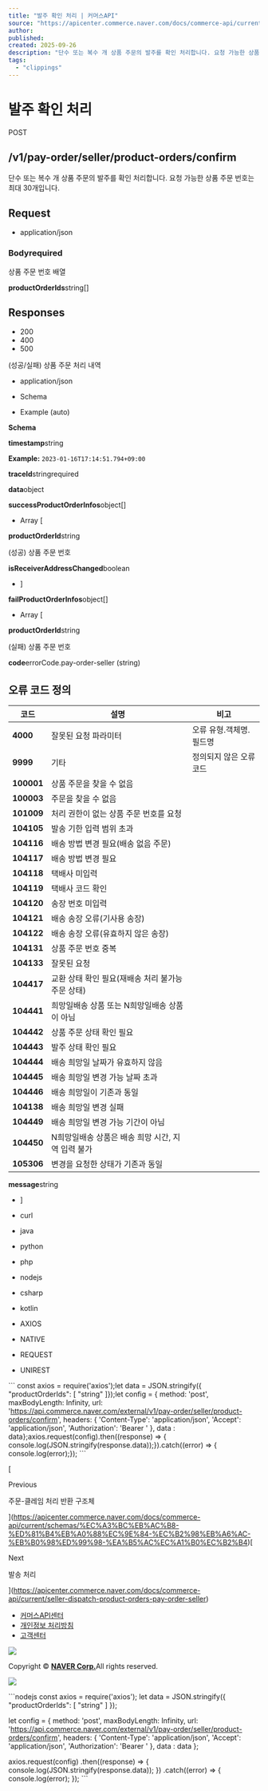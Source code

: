 ```yaml
---
title: "발주 확인 처리 | 커머스API"
source: "https://apicenter.commerce.naver.com/docs/commerce-api/current/seller-confirm-placed-product-orders-pay-order-seller"
author:
published:
created: 2025-09-26
description: "단수 또는 복수 개 상품 주문의 발주를 확인 처리합니다. 요청 가능한 상품 주문 번호는 최대 30개입니다."
tags:
  - "clippings"
---
```

# 발주 확인 처리

POST

## /v1/pay-order/seller/product-orders/confirm

단수 또는 복수 개 상품 주문의 발주를 확인 처리합니다. 요청 가능한 상품 주문 번호는 최대 30개입니다.

## Request

- application/json

### Body**required**

상품 주문 번호 배열

**productOrderIds**string[]

## Responses

- 200
- 400
- 500

(성공/실패) 상품 주문 처리 내역

- application/json

- Schema
- Example (auto)

**Schema**

**timestamp**string<date-time>

**Example:** `2023-01-16T17:14:51.794+09:00`

**traceId**stringrequired

**data**object

**successProductOrderInfos**object[]

- Array [
    

**productOrderId**string

(성공) 상품 주문 번호

**isReceiverAddressChanged**boolean

- ]
    

**failProductOrderInfos**object[]

- Array [
    

**productOrderId**string

(실패) 상품 주문 번호

**code**errorCode.pay-order-seller (string)

## 오류 코드 정의

|코드|설명|비고|
|---|---|---|
|**4000**|잘못된 요청 파라미터|오류 유형.객체명.필드명|
|**9999**|기타|정의되지 않은 오류 코드|
|**100001**|상품 주문을 찾을 수 없음||
|**100003**|주문을 찾을 수 없음||
|**101009**|처리 권한이 없는 상품 주문 번호를 요청||
|**104105**|발송 기한 입력 범위 초과||
|**104116**|배송 방법 변경 필요(배송 없음 주문)||
|**104117**|배송 방법 변경 필요||
|**104118**|택배사 미입력||
|**104119**|택배사 코드 확인||
|**104120**|송장 번호 미입력||
|**104121**|배송 송장 오류(기사용 송장)||
|**104122**|배송 송장 오류(유효하지 않은 송장)||
|**104131**|상품 주문 번호 중복||
|**104133**|잘못된 요청||
|**104417**|교환 상태 확인 필요(재배송 처리 불가능 주문 상태)||
|**104441**|희망일배송 상품 또는 N희망일배송 상품이 아님||
|**104442**|상품 주문 상태 확인 필요||
|**104443**|발주 상태 확인 필요||
|**104444**|배송 희망일 날짜가 유효하지 않음||
|**104445**|배송 희망일 변경 가능 날짜 초과||
|**104446**|배송 희망일이 기존과 동일||
|**104138**|배송 희망일 변경 실패||
|**104449**|배송 희망일 변경 가능 기간이 아님||
|**104450**|N희망일배송 상품은 배송 희망 시간, 지역 입력 불가||
|**105306**|변경을 요청한 상태가 기존과 동일||

**message**string

- ]
    

- curl
- java
- python
- php
- nodejs
- csharp
- kotlin

- AXIOS
- NATIVE
- REQUEST
- UNIREST

\`\`\`
const axios = require('axios');let data = JSON.stringify({  "productOrderIds": [    "string"  ]});let config = {  method: 'post',  maxBodyLength: Infinity,  url: 'https://api.commerce.naver.com/external/v1/pay-order/seller/product-orders/confirm',  headers: {     'Content-Type': 'application/json',     'Accept': 'application/json',     'Authorization': 'Bearer <token>'  },  data : data};axios.request(config).then((response) => {  console.log(JSON.stringify(response.data));}).catch((error) => {  console.log(error);});
\`\`\`

[

Previous

주문-클레임 처리 반환 구조체

](https://apicenter.commerce.naver.com/docs/commerce-api/current/schemas/%EC%A3%BC%EB%AC%B8-%ED%81%B4%EB%A0%88%EC%9E%84-%EC%B2%98%EB%A6%AC-%EB%B0%98%ED%99%98-%EA%B5%AC%EC%A1%B0%EC%B2%B4)[

Next

발송 처리

](https://apicenter.commerce.naver.com/docs/commerce-api/current/seller-dispatch-product-orders-pay-order-seller)

- [커머스API센터](https://apicenter.commerce.naver.com/)
- [개인정보 처리방침](https://business.naver.com/privacy/privacy.html)
- [고객센터](https://help.sell.smartstore.naver.com/faq/list.help?categoryId=10783)

![](https://apicenter.commerce.naver.com/docs/img/logo_naver.svg)

Copyright © [**NAVER Corp.**](https://www.navercorp.com/ "새창")All rights reserved.

![](chrome-extension://cgococegfcmmfcjggpgelfbjkkncclkf/static/icon/ico_logo_128.png)


\`\`\`nodejs
const axios = require('axios');
let data = JSON.stringify({
  "productOrderIds": [
    "string"
  ]
});

let config = {
  method: 'post',
  maxBodyLength: Infinity,
  url: 'https://api.commerce.naver.com/external/v1/pay-order/seller/product-orders/confirm',
  headers: { 
    'Content-Type': 'application/json', 
    'Accept': 'application/json', 
    'Authorization': 'Bearer <token>'
  },
  data : data
};

axios.request(config)
.then((response) => {
  console.log(JSON.stringify(response.data));
})
.catch((error) => {
  console.log(error);
});
\`\`\`

